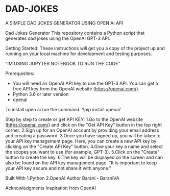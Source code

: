 # DAD-JOKES
A SIMPLE DAD JOKES GENERATOR USING OPEN AI API

Dad Jokes Generator
This repository contains a Python script that generates dad jokes using the OpenAI GPT-3 API.

Getting Started:
These instructions will get you a copy of the project up and running on your local machine for development and testing purposes.

"IM USING JUPYTER NOTEBOOK TO RUN THE CODE"

Prerequisites:
* You will need an OpenAI API key to use the GPT-3 API. You can get a free API key from the OpenAI website (https://openai.com/).
* Python 3.6 or later version
* openai

To install open ai run the command:
  '!pip install openai'

Step by step to create or get API KEY:
1.Go to the OpenAI website (https://openai.com/) and click on the "Get API Key" button in the top right corner.
2.Sign up for an OpenAI account by providing your email address and creating a password.
3.Once you have signed up, you will be taken to your API key management page. Here, you can create a new API key by clicking on the "Create API Key" button.
4.Give your key a name and select the scopes you want to use (for example, GPT-3).
5.Click on the "Create" button to create the key.
6.The key will be displayed on the screen and can also be found on the API key management page.
"It is important to keep your API key secure and not share it with anyone." 

Built With
1.Python
2.OpenAI
Author
Barani - BaraniVA

Acknowledgments
Inspiration from OpenAI
